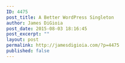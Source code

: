 ```yaml
---
ID: 4475
post_title: A Better WordPress Singleton
author: James DiGioia
post_date: 2015-08-03 18:16:45
post_excerpt: ""
layout: post
permalink: http://jamesdigioia.com/?p=4475
published: false
---
```

